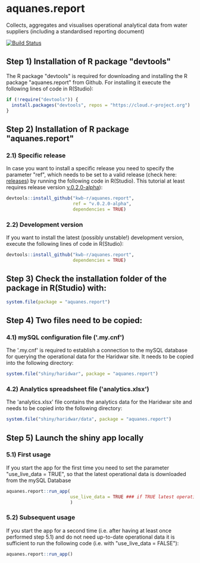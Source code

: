 # aquanes.report
Collects, aggregates and visualises operational analytical data from water suppliers (including a standardised reporting document)

[![Build Status](https://travis-ci.org/KWB-R/aquanes.report.svg?branch=master)](https://travis-ci.org/KWB-R/aquanes.report)


## Step 1) Installation of R package "devtools" 

The R package "devtools" is required for downloading and installing the R package "aquanes.report" from Github. 
For installing it execute the following lines of code in R(Studio):
```r
if (!require("devtools")) {
  install.packages("devtools", repos = "https://cloud.r-project.org")
}
```

## Step 2) Installation of R package "aquanes.report"
### 2.1) Specific release 

In case you want to install a specific release you need to specify the 
parameter "ref", which needs to be set to a valid release (check here: [releases](https://github.com/KWB-R/aquanes.report/releases)) by running the following code in R(Studio). This tutorial at least requires release version [v.0.2.0-alpha](https://github.com/KWB-R/aquanes.report/releases/tag/v.0.2.0-alpha)):
```r
devtools::install_github("kwb-r/aquanes.report", 
                         ref = "v.0.2.0-alpha",
                         dependencies = TRUE)
```

### 2.2) Development version

If you want to install the latest (possibly unstable!) development version, 
execute the following lines of code in R(Studio):

```r
devtools::install_github("kwb-r/aquanes.report", 
                         dependencies = TRUE)
```


## Step 3) Check the installation folder of the package in R(Studio) with:
```r
system.file(package = "aquanes.report")
``` 
## Step 4) Two files need to be copied:

### 4.1) mySQL configuration file ('.my.cnf')

The '.my.cnf' is required to establish a connection to the mySQL database for querying 
the operational data for the Haridwar site. It needs to be copied into the following 
directory:
```r
system.file("shiny/haridwar", package = "aquanes.report")
``` 
### 4.2) Analytics spreadsheet file ('analytics.xlsx')

The 'analytics.xlsx' file contains the analytics data for the Haridwar site and needs to 
be copied into the following directory:

```r
system.file("shiny/haridwar/data", package = "aquanes.report")
``` 

## Step 5) Launch the shiny app locally

### 5.1) First usage

If you start the app for the first time you need to set the parameter "use_live_data = TRUE", so that 
the latest operational data is downloaded from the mySQL Database
```r
aquanes.report::run_app(
                        use_live_data = TRUE ### if TRUE latest operational data from mySQL DB is used
                        )
``` 

### 5.2) Subsequent usage

If you start the app for a second time (i.e. after having at least once performed step 5.1) and do not 
need up-to-date operational data it is sufficient to run the following code (i.e. with "use_live_data = FALSE"):
```r
aquanes.report::run_app()
``` 
